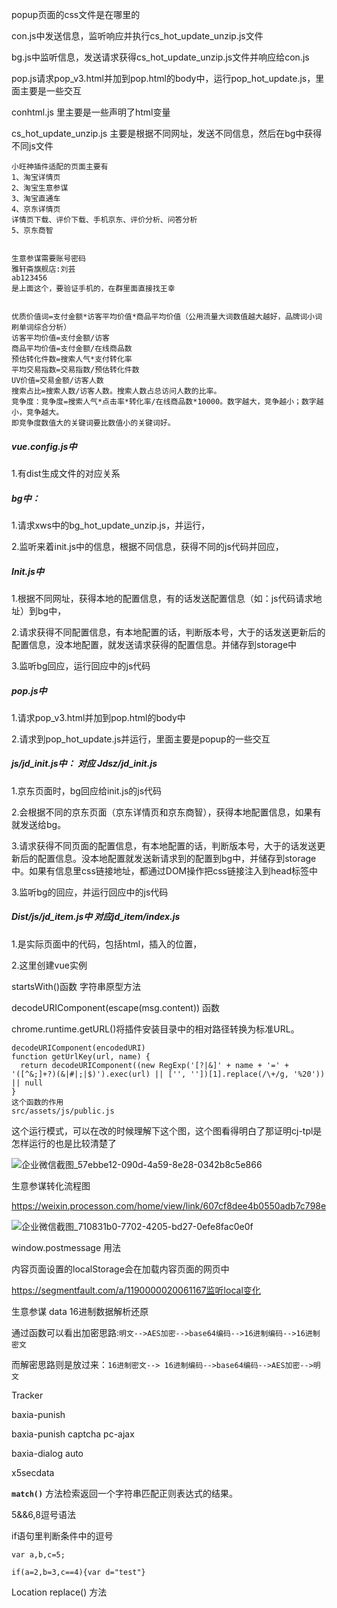 

popup页面的css文件是在哪里的



con.js中发送信息，监听响应并执行cs_hot_update_unzip.js文件

bg.js中监听信息，发送请求获得cs_hot_update_unzip.js文件并响应给con.js

pop.js请求pop_v3.html并加到pop.html的body中，运行pop_hot_update.js，里面主要是一些交互



conhtml.js 里主要是一些声明了html变量



cs_hot_update_unzip.js 主要是根据不同网址，发送不同信息，然后在bg中获得不同js文件

~~~
小旺神插件适配的页面主要有
1、淘宝详情页
2、淘宝生意参谋
3、淘宝直通车
4、京东详情页
详情页下载、评价下载、手机京东、评价分析、问答分析
5、京东商智


生意参谋需要账号密码
雅轩斋旗舰店:刘芸   
ab123456
是上面这个，要验证手机的，在群里面直接找王幸


优质价值词=支付金额*访客平均价值*商品平均价值（公用流量大词数值越大越好，品牌词小词刷单词综合分析）
访客平均价值=支付金额/访客
商品平均价值=支付金额/在线商品数
预估转化件数=搜索人气*支付转化率
平均交易指数=交易指数/预估转化件数
UV价值=交易金额/访客人数
搜索占比=搜索人数/访客人数。搜索人数占总访问人数的比率。
竞争度：竞争度=搜索人气*点击率*转化率/在线商品数*10000。数字越大，竞争越小；数字越小，竞争越大。
即竞争度数值大的关键词要比数值小的关键词好。
~~~

##### vue.config.js中

1.有dist生成文件的对应关系



##### bg中：

1.请求xws中的bg_hot_update_unzip.js，并运行，

2.监听来着init.js中的信息，根据不同信息，获得不同的js代码并回应，

##### Init.js中

1.根据不同网址，获得本地的配置信息，有的话发送配置信息（如：js代码请求地址）到bg中，

2.请求获得不同配置信息，有本地配置的话，判断版本号，大于的话发送更新后的配置信息，没本地配置，就发送请求获得的配置信息。并储存到storage中

3.监听bg回应，运行回应中的js代码

##### pop.js中

1.请求pop_v3.html并加到pop.html的body中

2.请求到pop_hot_update.js并运行，里面主要是popup的一些交互



##### js/jd_init.js中：  对应 Jdsz/jd_init.js

1.京东页面时，bg回应给init.js的js代码

2.会根据不同的京东页面（京东详情页和京东商智），获得本地配置信息，如果有就发送给bg。

3.请求获得不同页面的配置信息，有本地配置的话，判断版本号，大于的话发送更新后的配置信息。没本地配置就发送新请求到的配置到bg中，并储存到storage中。如果有信息里css链接地址，都通过DOM操作把css链接注入到head标签中

3.监听bg的回应，并运行回应中的js代码



##### Dist/js/jd_item.js中    对应jd_item/index.js

1.是实际页面中的代码，包括html，插入的位置，

2.这里创建vue实例



startsWith()函数 字符串原型方法

decodeURIComponent(escape(msg.content)) 函数

chrome.runtime.getURL()将插件安装目录中的相对路径转换为标准URL。

```
decodeURIComponent(encodedURI)
function getUrlKey(url, name) {
  return decodeURIComponent((new RegExp('[?|&]' + name + '=' + '([^&;]+?)(&|#|;|$)').exec(url) || ['', ''])[1].replace(/\+/g, '%20')) || null
}
这个函数的作用
src/assets/js/public.js
```

这个运行模式，可以在改的时候理解下这个图，这个图看得明白了那证明cj-tpl是怎样运行的也是比较清楚了

![企业微信截图_57ebbe12-090d-4a59-8e28-0342b8c5e866](/web/www/kaohe/读书笔记/img/小旺神插件.png)

生意参谋转化流程图

https://weixin.processon.com/home/view/link/607cf8dee4b0550adb7c798e

![企业微信截图_710831b0-7702-4205-bd27-0efe8fac0e0f](/web/www/kaohe/读书笔记/img/流程图.png)

window.postmessage 用法

内容页面设置的localStorage会在加载内容页面的网页中







https://segmentfault.com/a/1190000020061167监听local变化

生意参谋 data 16进制数据解析还原

通过函数可以看出加密思路:`明文-->AES加密-->base64编码-->16进制编码-->16进制密文`

而解密思路则是放过来：`16进制密文--> 16进制编码-->base64编码-->AES加密-->明文`



Tracker

baxia-punish

baxia-punish captcha  pc-ajax 

 baxia-dialog auto 

x5secdata

**`match()`** 方法检索返回一个字符串匹配正则表达式的结果。

5&&6,8逗号语法

if语句里判断条件中的逗号

~~~
var a,b,c=5;

if(a=2,b=3,c==4){var d="test"}    
~~~

Location replace() 方法











